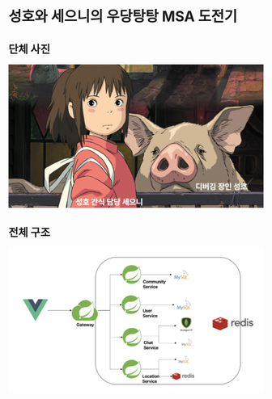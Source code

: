 # 성호와 세으니의 우당탕탕 MSA 도전기

## 단체 사진

![poster](./profile.png)

## 전체 구조

![poster](./architecture_diagram.png)
